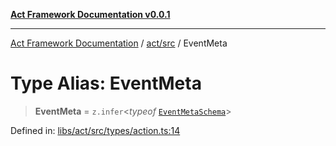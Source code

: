 [**Act Framework Documentation v0.0.1**](README.md)

***

[Act Framework Documentation](README.md) / [act/src](act.src.md) / EventMeta

# Type Alias: EventMeta

> **EventMeta** = `z.infer`\<*typeof* [`EventMetaSchema`](act.src.Variable.EventMetaSchema.md)\>

Defined in: [libs/act/src/types/action.ts:14](https://github.com/Rotorsoft/act-root/blob/62fab56d51bbe483c1ba64b9cb3720e282a9a947/libs/act/src/types/action.ts#L14)
